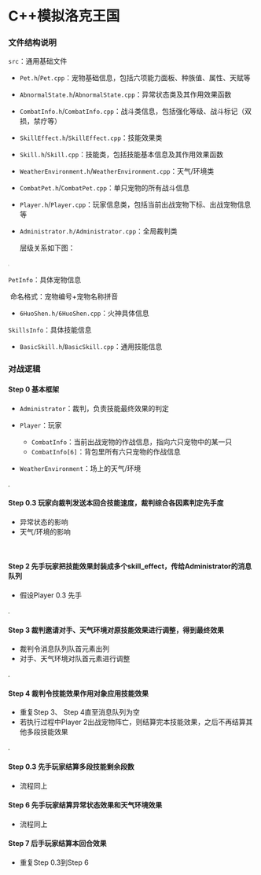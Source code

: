 # C++模拟洛克王国

### 文件结构说明

`src`：通用基础文件

- `Pet.h`/`Pet.cpp`：宠物基础信息，包括六项能力面板、种族值、属性、天赋等

- `AbnormalState.h`/`AbnormalState.cpp`：异常状态类及其作用效果函数

- `CombatInfo.h`/`CombatInfo.cpp`：战斗类信息，包括强化等级、战斗标记（双损，禁疗等）

- `SkillEffect.h`/`SkillEffect.cpp`：技能效果类

- `Skill.h`/`Skill.cpp`：技能类，包括技能基本信息及其作用效果函数

- `WeatherEnvironment.h`/`WeatherEnvironment.cpp`：天气/环境类

- `CombatPet.h`/`CombatPet.cpp`：单只宠物的所有战斗信息

- `Player.h`/`Player.cpp`：玩家信息类，包括当前出战宠物下标、出战宠物信息等

- `Administrator.h/Administrator.cpp`：全局裁判类

  层级关系如下图：

<img src="pic\文件结构.png" alt="文件结构" style="zoom:0.3%;" />

   

`PetInfo`：具体宠物信息

​	命名格式：宠物编号+宠物名称拼音

- `6HuoShen.h/6HuoShen.cpp`：火神具体信息

`SkillsInfo`：具体技能信息

- `BasicSkill.h`/`BasicSkill.cpp`：通用技能信息

### 对战逻辑

#### Step 0 基本框架

- `Administrator`：裁判，负责技能最终效果的判定

- `Player`：玩家
  - `CombatInfo`：当前出战宠物的作战信息，指向六只宠物中的某一只
  - `CombatInfo[6]`：背包里所有六只宠物的作战信息

- `WeatherEnvironment`：场上的天气/环境

  

<img src="pic\对战逻辑0.png" alt="对战逻辑0" style="zoom:0.3%;" />



#### Step 0.3 玩家向裁判发送本回合技能速度，裁判综合各因素判定先手度

- 异常状态的影响
- 天气/环境的影响

<img src="pic\对战逻辑0.3.png" alt="对战逻辑0.3" style="zoom:0.3%;" />



#### Step 2 先手玩家把技能效果封装成多个skill_effect，传给Administrator的消息队列

- 假设Player 0.3 先手

<img src="pic\对战逻辑2.png" alt="对战逻辑2" style="zoom:0.3%;" />



#### Step 3 裁判邀请对手、天气环境对原技能效果进行调整，得到最终效果

- 裁判令消息队列队首元素出列
- 对手、天气环境对队首元素进行调整

<img src="pic\对战逻辑3.png" alt="对战逻辑3" style="zoom:0.3%;" />

#### Step 4 裁判令技能效果作用对象应用技能效果

- 重复Step 3、 Step 4直至消息队列为空
- 若执行过程中Player 2出战宠物阵亡，则结算完本技能效果，之后不再结算其他多段技能效果

<img src="pic\对战逻辑4.png" alt="对战逻辑4" style="zoom:0.3%;" />

#### Step 0.3 先手玩家结算多段技能剩余段数

- 流程同上

#### Step 6 先手玩家结算异常状态效果和天气环境效果

- 流程同上

#### Step 7 后手玩家结算本回合效果

- 重复Step 0.3到Step 6
